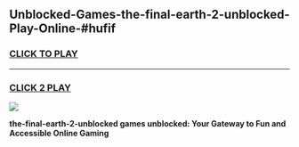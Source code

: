 
## Unblocked-Games-the-final-earth-2-unblocked-Play-Online-#hufif
<h3>
<a href="https://premium.freeplayer.one?title=the-final-earth-2-unblocked&ref=24F">CLICK TO PLAY</a></h3>
<hr>

<h3>
<a href="https://premium.freeplayer.one?title=the-final-earth-2-unblocked&ref=24F">CLICK 2 PLAY</a>
  
</h3>

<a href="https://premium.freeplayer.one?title=the-final-earth-2-unblocked&ref=24F/"><img src="https://clearcache.store/games.png"></a>


**the-final-earth-2-unblocked games unblocked: Your Gateway to Fun and Accessible Online Gaming**
